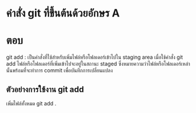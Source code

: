 # คำสั่ง git ที่ขึ้นต้นด้วยอักษร A

# ตอบ
git add
: เป็นคำสั่งที่ใช้สำหรับเพิ่มไฟล์หรือโฟลเดอร์เข้าไปใน staging area เมื่อใช้คำสั่ง git add ไฟล์หรือโฟลเดอร์ที่เพิ่มเข้าไปจะอยู่ในสถานะ staged ซึ่งหมายความว่าไฟล์หรือโฟลเดอร์เหล่านั้นพร้อมที่จะทำการ commit เพื่อบันทึกการเปลี่ยนแปลง

## ตัวอย่างการใช้งาน git add
เพิ่มไฟล์ทั้งหมด
git add .


